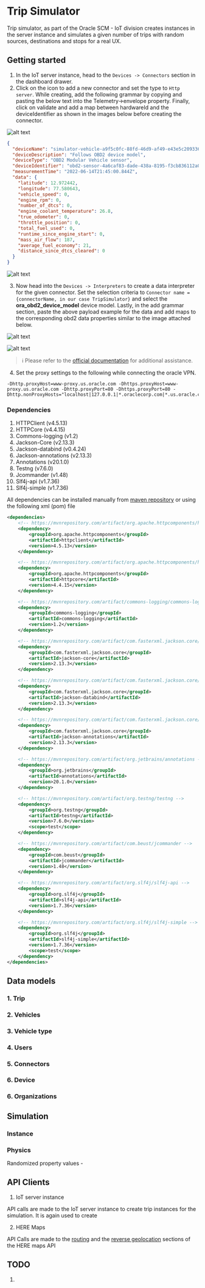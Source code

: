 # Trip Simulator

Trip simulator, as part of the Oracle SCM - IoT division creates instances in the server instance and simulates a given number of trips with random sources, destinations and stops for a real UX.

## Getting started

1. In the IoT server instance, head to the `Devices -> Connectors` section in the dashboard drawer.
2. Click on the icon to add a new connector and set the type to `Http server`. While creating, add the following grammar by copying and pasting the below text into the Telemetry->envelope property. Finally, click on validate and add a map between hardwareId and the deviceIdentifier as shown in the images below before creating the connector.

![alt text](./images/createConnector.png "Connector section")

```json
{
  "deviceName": "simulator-vehicle-a9f5c0fc-88fd-46d9-af49-e43e5c209336-sensor",
  "deviceDescription": "Follows OBD2 device model",
  "deviceType": "OBD2 Modular Vehicle sensor",
  "deviceIdentifier": "obd2-sensor-4a6caf83-dade-438a-8195-f3cb836112a0",
  "measurementTime": "2022-06-14T21:45:00.844Z",
  "data": {
    "latitude": 12.972442,
    "longitude": 77.580643,
    "vehicle_speed": 0,
    "engine_rpm": 0,
    "number_of_dtcs": 0,
    "engine_coolant_temperature": 26.8,
    "true_odometer": 0,
    "throttle_position": 0,
    "total_fuel_used": 0,
    "runtime_since_engine_start": 0,
    "mass_air_flow": 187,
    "average_fuel_economy": 21,
    "distance_since_dtcs_cleared": 0
  }
}
```

![alt text](./images/connectorGrammar.png "Connector grammar section")

3. Now head into the `Devices -> Interpreters` to create a data interpreter for the given connector. Set the selection criteria to `Connector name = {connectorName, in our case TripSimulator}` and select the **ora_obd2_device_model** device model. Lastly, in the add grammar section, paste the above payload example for the data and add maps to the corresponding obd2 data properties similar to the image attached below.

![alt text](./images/createInterpreter.png "Interpreter section")

![alt text](./images/interpreterGrammar.png "Interpreter grammar section")

> ℹ️ Please refer to the [official documentation](https://docs.oracle.com/en/cloud/paas/iot-cloud/iotgs/create-and-manage-connectors.html) for additional assistance.

4. Set the proxy settings to the following while connecting the oracle VPN. 
```
-Dhttp.proxyHost=www-proxy.us.oracle.com -Dhttps.proxyHost=www-proxy.us.oracle.com -Dhttp.proxyPort=80 -Dhttps.proxyPort=80 -Dhttp.nonProxyHosts="localhost|127.0.0.1|*.oraclecorp.com|*.us.oracle.com|*.internal.iot.ocs.oraclecloud.com" 
```

### Dependencies

1. HTTPClient (v4.5.13)
2. HTTPCore (v4.4.15)
3. Commons-logging (v1.2)
4. Jackson-Core (v2.13.3)
5. Jackson-databind (v0.4.24)
6. Jackson-annotations (v2.13.3)
7. Annotations (v20.1.0)
8. Testng (v7.6.0)
9. Jcommander (v1.48)
10. Slf4j-api (v1.7.36)
11. Slf4j-simple (v1.7.36)

All dependencies can be installed manually from [maven repository](https://mvnrepository.com/) or using the following xml (pom) file  

```xml
<dependencies>
    <!-- https://mvnrepository.com/artifact/org.apache.httpcomponents/httpclient -->
    <dependency>
        <groupId>org.apache.httpcomponents</groupId>
        <artifactId>httpclient</artifactId>
        <version>4.5.13</version>
    </dependency>

    <!-- https://mvnrepository.com/artifact/org.apache.httpcomponents/httpcore -->
    <dependency>
        <groupId>org.apache.httpcomponents</groupId>
        <artifactId>httpcore</artifactId>
        <version>4.4.15</version>
    </dependency>

    <!-- https://mvnrepository.com/artifact/commons-logging/commons-logging -->
    <dependency>
        <groupId>commons-logging</groupId>
        <artifactId>commons-logging</artifactId>
        <version>1.2</version>
    </dependency>

    <!-- https://mvnrepository.com/artifact/com.fasterxml.jackson.core/jackson-core -->
    <dependency>
        <groupId>com.fasterxml.jackson.core</groupId>
        <artifactId>jackson-core</artifactId>
        <version>2.13.3</version>
    </dependency>

    <!-- https://mvnrepository.com/artifact/com.fasterxml.jackson.core/jackson-databind -->
    <dependency>
        <groupId>com.fasterxml.jackson.core</groupId>
        <artifactId>jackson-databind</artifactId>
        <version>2.13.3</version>
    </dependency>

    <!-- https://mvnrepository.com/artifact/com.fasterxml.jackson.core/jackson-annotations -->
    <dependency>
        <groupId>com.fasterxml.jackson.core</groupId>
        <artifactId>jackson-annotations</artifactId>
        <version>2.13.3</version>
    </dependency>

    <!-- https://mvnrepository.com/artifact/org.jetbrains/annotations -->
    <dependency>
        <groupId>org.jetbrains</groupId>
        <artifactId>annotations</artifactId>
        <version>20.1.0</version>
    </dependency>

    <!-- https://mvnrepository.com/artifact/org.testng/testng -->
    <dependency>
        <groupId>org.testng</groupId>
        <artifactId>testng</artifactId>
        <version>7.6.0</version>
        <scope>test</scope>
    </dependency>

    <!-- https://mvnrepository.com/artifact/com.beust/jcommander -->
    <dependency>
        <groupId>com.beust</groupId>
        <artifactId>jcommander</artifactId>
        <version>1.48</version>
    </dependency>

    <!-- https://mvnrepository.com/artifact/org.slf4j/slf4j-api -->
    <dependency>
        <groupId>org.slf4j</groupId>
        <artifactId>slf4j-api</artifactId>
        <version>1.7.36</version>
    </dependency>

    <!-- https://mvnrepository.com/artifact/org.slf4j/slf4j-simple -->
    <dependency>
        <groupId>org.slf4j</groupId>
        <artifactId>slf4j-simple</artifactId>
        <version>1.7.36</version>
        <scope>test</scope>
    </dependency>
</dependencies>
```

## Data models

### 1. Trip

### 2. Vehicles

### 3. Vehicle type

### 4. Users

### 5. Connectors

### 6. Device

### 6. Organizations

## Simulation

### Instance

### Physics

Randomized property values - 

## API Clients

1. IoT server instance

API calls are made to the IoT server instance to create trip instances for the simulation. It is again used to create 

2. HERE Maps

API Calls are made to the [routing](https://developer.here.com/documentation/routing-api/dev_guide/index.html) and the [reverse geolocation](https://developer.here.com/documentation/geocoder/dev_guide/topics/resource-reverse-geocode.html) sections of the HERE maps API

## TODO

1. 
